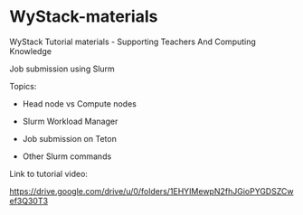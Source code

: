 # WyStack-materials
WyStack Tutorial materials - Supporting Teachers And Computing Knowledge

Job submission using Slurm

Topics:

- Head node vs Compute nodes 

- Slurm Workload Manager

- Job submission on Teton

- Other Slurm commands

Link to tutorial video: 

https://drive.google.com/drive/u/0/folders/1EHYIMewpN2fhJGioPYGDSZCwef3Q30T3


